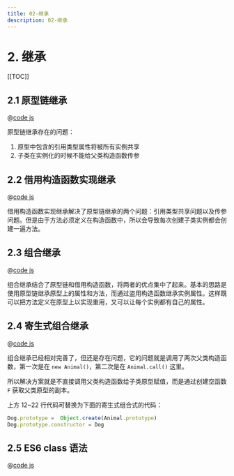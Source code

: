 ```yaml
---
title: 02-继承
description: 02-继承
---
```


# 2. 继承

[[TOC]]

## 2.1 原型链继承

@[code js](./src/02-prototype-chain-inheritance-1.js)

原型链继承存在的问题：

1. 原型中包含的引用类型属性将被所有实例共享
2. 子类在实例化的时候不能给父类构造函数传参

## 2.2 借用构造函数实现继承

@[code js](./src/02-prototype-chain-inheritance-2.js)

借用构造函数实现继承解决了原型链继承的两个问题：引用类型共享问题以及传参问题。但是由于方法必须定义在构造函数中，所以会导致每次创建子类实例都会创建一遍方法。

## 2.3 组合继承

@[code js](./src/02-prototype-chain-inheritance-3.js)

组合继承结合了原型链和借用构造函数，将两者的优点集中了起来。基本的思路是使用原型链继承原型上的属性和方法，而通过盗用构造函数继承实例属性。这样既可以把方法定义在原型上以实现重用，又可以让每个实例都有自己的属性。

## 2.4 寄生式组合继承

@[code js](./src/02-prototype-chain-inheritance-4.js)

组合继承已经相对完善了，但还是存在问题，它的问题就是调用了两次父类构造函数，第一次是在 `new Animal()`，第二次是在 `Animal.call()` 这里。

所以解决方案就是不直接调用父类构造函数给子类原型赋值，而是通过创建空函数 `F` 获取父类原型的副本。

上方 12~22 行代码可替换为下面的寄生式组合式的代码：

```js
Dog.prototype =  Object.create(Animal.prototype)
Dog.prototype.constructor = Dog
```

## 2.5 ES6 class 语法

@[code js](./src/02-prototype-chain-inheritance-5.js)
